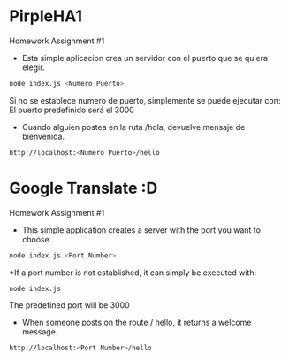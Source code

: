 # PirpleHA1
Homework Assignment #1

- Esta simple aplicacion crea un servidor con el puerto que se quiera elegir.
```bash
node index.js <Numero Puerto>
```
Si no se establece numero de puerto, simplemente se puede ejecutar con:
El puerto predefinido será el 3000

- Cuando alguien postea en la ruta /hola, devuelve mensaje de bienvenida.
```bash
http://localhost:<Numero Puerto>/hello
```



# Google Translate :D
Homework Assignment #1

- This simple application creates a server with the port you want to choose.
```bash
node index.js <Port Number>
```
*If a port number is not established, it can simply be executed with:
```bash
node index.js
```
The predefined port will be 3000


- When someone posts on the route / hello, it returns a welcome message.
```bash
http://localhost:<Port Number>/hello
```

